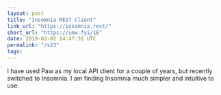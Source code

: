 ```yaml
---
layout: post
title: "Insomnia REST Client"
link_url: "https://insomnia.rest/"
short_url: "https://smw.fyi/1E"
date: 2019-02-02 14:47:31 UTC
permalink: "/s23"
tags:
---
```





I have used Paw as my local API client for a couple of years, but recently switched to Insomnia. I am finding Insomnia much simpler and intuitive to use.